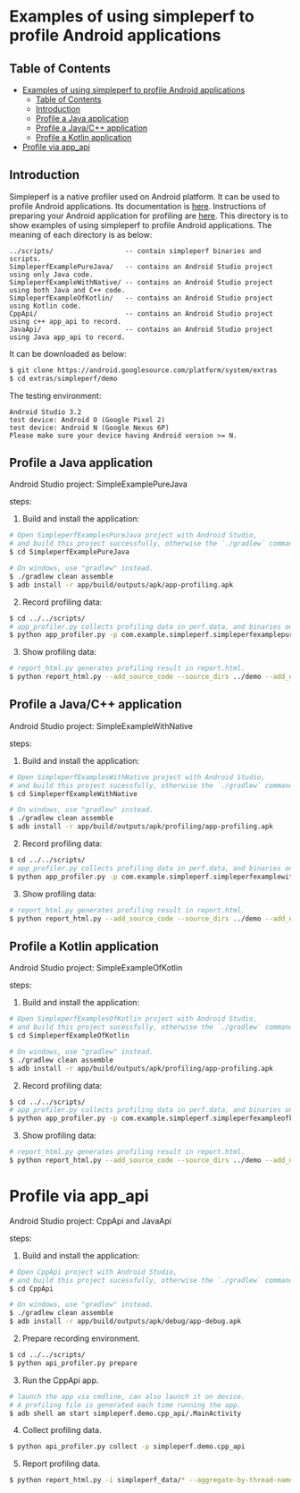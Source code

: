 # Examples of using simpleperf to profile Android applications

## Table of Contents

- [Examples of using simpleperf to profile Android applications](#examples-of-using-simpleperf-to-profile-android-applications)
  - [Table of Contents](#table-of-contents)
  - [Introduction](#introduction)
  - [Profile a Java application](#profile-a-java-application)
  - [Profile a Java/C++ application](#profile-a-javac-application)
  - [Profile a Kotlin application](#profile-a-kotlin-application)
- [Profile via app_api](#profile-via-appapi)

## Introduction

Simpleperf is a native profiler used on Android platform. It can be used to profile Android
applications. Its documentation is [here](https://android.googlesource.com/platform/system/extras/+/master/simpleperf/doc/README.md).
Instructions of preparing your Android application for profiling are [here](https://android.googlesource.com/platform/system/extras/+/master/simpleperf/doc/README.md#Android-application-profiling).
This directory is to show examples of using simpleperf to profile Android applications. The
meaning of each directory is as below:

    ../scripts/                  -- contain simpleperf binaries and scripts.
    SimpleperfExamplePureJava/   -- contains an Android Studio project using only Java code.
    SimpleperfExampleWithNative/ -- contains an Android Studio project using both Java and C++ code.
    SimpleperfExampleOfKotlin/   -- contains an Android Studio project using Kotlin code.
    CppApi/                      -- contains an Android Studio project using c++ app_api to record.
    JavaApi/                     -- contains an Android Studio project using Java app_api to record.

It can be downloaded as below:

```sh
$ git clone https://android.googlesource.com/platform/system/extras
$ cd extras/simpleperf/demo
```

The testing environment:

```
Android Studio 3.2
test device: Android O (Google Pixel 2)
test device: Android N (Google Nexus 6P)
Please make sure your device having Android version >= N.
```

## Profile a Java application

Android Studio project: SimpleExamplePureJava

steps:
1. Build and install the application:

```sh
# Open SimpleperfExamplesPureJava project with Android Studio,
# and build this project successfully, otherwise the `./gradlew` command below will fail.
$ cd SimpleperfExamplePureJava

# On windows, use "gradlew" instead.
$ ./gradlew clean assemble
$ adb install -r app/build/outputs/apk/app-profiling.apk
```

2. Record profiling data:

```sh
$ cd ../../scripts/
# app_profiler.py collects profiling data in perf.data, and binaries on device in binary_cache/.
$ python app_profiler.py -p com.example.simpleperf.simpleperfexamplepurejava
```

3. Show profiling data:

```sh
# report_html.py generates profiling result in report.html.
$ python report_html.py --add_source_code --source_dirs ../demo --add_disassembly
```

## Profile a Java/C++ application

Android Studio project: SimpleExampleWithNative

steps:
1. Build and install the application:

```sh
# Open SimpleperfExamplesWithNative project with Android Studio,
# and build this project sucessfully, otherwise the `./gradlew` command below will fail.
$ cd SimpleperfExampleWithNative

# On windows, use "gradlew" instead.
$ ./gradlew clean assemble
$ adb install -r app/build/outputs/apk/profiling/app-profiling.apk
```

2. Record profiling data:

```sh
$ cd ../../scripts/
# app_profiler.py collects profiling data in perf.data, and binaries on device in binary_cache/.
$ python app_profiler.py -p com.example.simpleperf.simpleperfexamplewithnative
```

3. Show profiling data:

```sh
# report_html.py generates profiling result in report.html.
$ python report_html.py --add_source_code --source_dirs ../demo --add_disassembly
```

## Profile a Kotlin application

Android Studio project: SimpleExampleOfKotlin

steps:
1. Build and install the application:

```sh
# Open SimpleperfExamplesOfKotlin project with Android Studio,
# and build this project sucessfully, otherwise the `./gradlew` command below will fail.
$ cd SimpleperfExampleOfKotlin

# On windows, use "gradlew" instead.
$ ./gradlew clean assemble
$ adb install -r app/build/outputs/apk/profiling/app-profiling.apk
```

2. Record profiling data:

```sh
$ cd ../../scripts/
# app_profiler.py collects profiling data in perf.data, and binaries on device in binary_cache/.
$ python app_profiler.py -p com.example.simpleperf.simpleperfexampleofkotlin
```

3. Show profiling data:

```sh
# report_html.py generates profiling result in report.html.
$ python report_html.py --add_source_code --source_dirs ../demo --add_disassembly
```

# Profile via app_api

Android Studio project: CppApi and JavaApi

steps:
1. Build and install the application:

```sh
# Open CppApi project with Android Studio,
# and build this project sucessfully, otherwise the `./gradlew` command below will fail.
$ cd CppApi

# On windows, use "gradlew" instead.
$ ./gradlew clean assemble
$ adb install -r app/build/outputs/apk/debug/app-debug.apk
```

2. Prepare recording environment.

```sh
$ cd ../../scripts/
$ python api_profiler.py prepare
```

3. Run the CppApi app.

```sh
# launch the app via cmdline, can also launch it on device.
# A profiling file is generated each time running the app.
$ adb shell am start simpleperf.demo.cpp_api/.MainActivity
```

4. Collect profiling data.

```sh
$ python api_profiler.py collect -p simpleperf.demo.cpp_api
```

5. Report profiling data.

```sh
$ python report_html.py -i simpleperf_data/* --aggregate-by-thread-name
```
